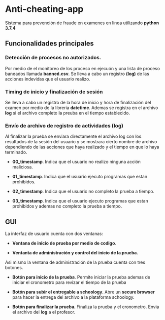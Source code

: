 # Anti-cheating-app

Sistema para prevención de fraude en examenes en linea utilizando **python 3.7.4**

## Funcionalidades principales

### Detección de procesos no autorizados.

Por medio de el monitoreo de los proceso en ejecuón y una lista de proceso baneados llamada **banned.csv**. Se lleva a cabo un registro **(log)** de las acciones indevidas que el usuario realizo.


### Timing de inicio y finalización de sesión

Se lleva a cabo un registro de la hora de inicio y hora de finalización del examen por medio de la libreria **datetime**. Ademas se registra en el archivo **log** si el archivo completo la preuba en el tiempo establecido.


### Envío de archivo de registro de actividades (log)

Al finalizar la prueba se enviara directamente el archivo log con los resultados de la sesión del usuario y se mostrara cierto nombre de archivo dependiendo de las acciones que haya realizado y el tiempo en que lo haya terminado.

* **00_timestamp**. Indica que el usuario no realizo ninguna acción maliciosa.

* **01_timestamp**. Indica que el usuario ejecuto programas que estan prohibidos.

* **02_timestamp**. Indica que el usuario no completo la prueba a tiempo.

* **03_timestamp**. Indica que el usuario ejecuto programas que estan prohibidos y ademas no completo la prueba a tiempo.


## GUI
La interfaz de usuario cuenta con dos ventanas:

* **Ventana de inicio de prueba por medio de codigo**.

* **Ventanta de administración y control del inicio de la prueba.**


Asi mismo la ventana de administración de la prueba cuenta con tres botones.

* **Botón para inicio de la prueba**. Permite iniciar la prueba ademas de iniciar el cronometro para revizar el tiempo de la prueba

* **Botón para subir el entregable a schoology**. Abre un **secure browser** para hacer la entrega del archivo a la plataforma schoology.

* **Botón para finalizar la prueba**. Finaliza la prueba  y el cronometro. Envia el archivo del **log** a el profesor.


